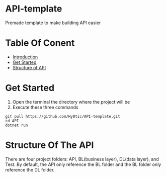 # API-template
Premade template to make building API easier

# Table Of Conent
* [Introduction](https://github.com/Hy0tic/API-template#API-template)
* [Get Started](https://github.com/Hy0tic/API-template#get-started)
* [Structure of API](https://github.com/Hy0tic/API-template#Structure-Of-The-API)

# Get Started
1. Open the terminal the directory where the project will be
2. Execute these three commands
``` 
git pull https://github.com/Hy0tic/API-template.git
cd API
dotnet run
```
# Structure Of The API
There are four project folders: API, BL(business layer), DL(data layer), and Test.
By default, the API only reference the BL folder and the BL folder only reference the DL folder. 
